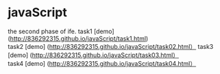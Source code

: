 # javaScript
the second phase of ife.
task1 [demo] (http://836292315.github.io/javaScript/task1.html)<br>
task2 [demo] (http://836292315.github.io/javaScript/task02.html）
task3 [demo] (http://836292315.github.io/javaScript/task03.html）  
task4 [demo] (http://836292315.github.io/javaScript/task04.html）

